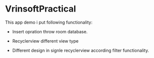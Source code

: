 # VrinsoftPractical

This app demo i put following functionality:

- Insert opration throw room database.

- Recyclerview different view type

- Different design in signle recyclerview according filter functionality.
